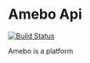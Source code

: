 # Amebo Api
[![Build Status](https://travis-ci.org/davdwhyte87/piechat-api.svg?branch=develop)](https://travis-ci.org/davdwhyte87/piechat-api)


Amebo is a platform 